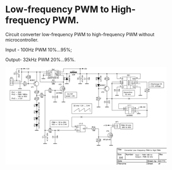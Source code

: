 # Low-frequency PWM to High-frequency PWM.
Circuit converter low-frequency PWM to high-frequency PWM without microcontroller.

Input - 100Hz PWM 10%...95%;

Output- 32kHz PWM 20%...95%.

![Circuit diagram](https://github.com/nva1773/Converter-low-frequency-PWM-to-high-frequency-PWM-without-microcontroller./blob/main/High%20PWM%20from%20Low%20PWM.PNG)
